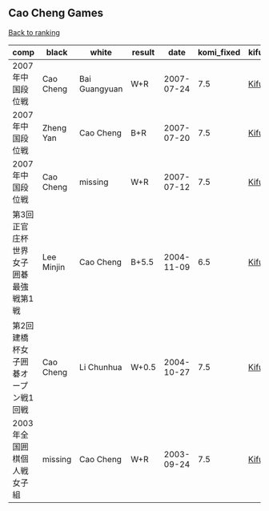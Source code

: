 ## Cao Cheng Games

[Back to ranking](../../index.md)




| **comp** | **black** | **white** | **result** | **date** | **komi_fixed** | **kifu** | 
| --- | --- | --- | --- | --- | --- | --- |
| 2007年中国段位戦 | Cao Cheng | Bai Guangyuan | W+R | 2007-07-24 | 7.5 | [Kifu](https://kifudepot.net/kifucontents.php?id=CIDmpN9gGNKbscmr8%2Byx0A%3D%3D) | 
| 2007年中国段位戦 | Zheng Yan | Cao Cheng | B+R | 2007-07-20 | 7.5 | [Kifu](https://kifudepot.net/kifucontents.php?id=IFq3YG8dKgOgehs117nSWw%3D%3D) | 
| 2007年中国段位戦 | Cao Cheng | missing | W+R | 2007-07-12 | 7.5 | [Kifu](https://kifudepot.net/kifucontents.php?id=bQdRKv1Hhe0pFS8PFSjS7Q%3D%3D) | 
| 第3回正官庄杯世界女子囲碁最強戦第1戦 | Lee Minjin | Cao Cheng | B+5.5 | 2004-11-09 | 6.5 | [Kifu](https://kifudepot.net/kifucontents.php?id=IMUjfjNiFEJONFbMudH6Iw%3D%3D) | 
| 第2回建橋杯女子囲碁オープン戦1回戦 | Cao Cheng | Li Chunhua | W+0.5 | 2004-10-27 | 7.5 | [Kifu](https://kifudepot.net/kifucontents.php?id=wJLSpnAEX8YJZOKY88bhhQ%3D%3D) | 
| 2003年全国囲棋個人戦女子組 | missing | Cao Cheng | W+R | 2003-09-24 | 7.5 | [Kifu](https://kifudepot.net/kifucontents.php?id=DUSuVMxjyhSM34emjr7jsQ%3D%3D) |




